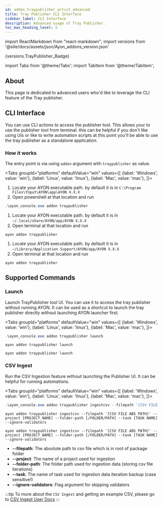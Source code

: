 ```yaml
---
id: addon_traypublisher_artist_advanced
title: Tray Publisher CLI Interface
sidebar_label: CLI Interface
description: Advanced usage of Tray Publisher.
toc_max_heading_level: 5
---
```


import ReactMarkdown from "react-markdown";
import versions from '@site/docs/assets/json/Ayon_addons_version.json'

<ReactMarkdown>
{versions.TrayPublisher_Badge}
</ReactMarkdown>

import Tabs from '@theme/Tabs';
import TabItem from '@theme/TabItem';


## About

This page is dedicated to advanced users who'd like to leverage the CLI feature of the Tray publisher. 

## CLI Interface 

You can use CLI actions to access the publisher tool. 
This allows your to use the publisher tool from terminal. this can be helpful if you don't like using UIs or like to write automation scripts at this point you'll be able to use the tray publisher as a standalone application.

### How it works

The entry point is via using `addon` argument with `traypublisher` as value.

<Tabs
groupId="platforms"
defaultValue="win"
values={[
{label: 'Windows', value: 'win'},
{label: 'Linux', value: 'linux'},
{label: 'Mac', value: 'mac'},
]}>

<TabItem value="win">

1. Locate your AYON executable path. by default it is in `C:\Program Files\Ynput\AYON\app\AYON X.X.X`
2. Open powershell at that location and run
```powershell
.\ayon_console.exe addon traypublisher
```

</TabItem>

<TabItem value="linux">

1. Locate your AYON executable path. by default it is in `~/.local/share/AYON/app/AYON X.X.X`
2. Open terminal at that location and run
```shell
ayon addon traypublisher
```

</TabItem>

<TabItem value="mac">

1. Locate your AYON executable path. by default it is in `~/Library/Application Support/AYON/app/AYON X.X.X`
2. Open terminal at that location and run
```shell
ayon addon traypublisher
```
</TabItem>

</Tabs>


## Supported Commands

### Launch

Launch TrayPublisher tool UI.
You can use it to access the tray publisher without running AYON. It can be used as a shortcut to launch the tray publisher directly without launching AYON launcher first.

<Tabs
groupId="platforms"
defaultValue="win"
values={[
{label: 'Windows', value: 'win'},
{label: 'Linux', value: 'linux'},
{label: 'Mac', value: 'mac'},
]}>

<TabItem value="win">

```powershell
.\ayon_console.exe addon traypublisher launch
```

</TabItem>

<TabItem value="linux">

```shell
ayon addon traypublisher launch
```

</TabItem>

<TabItem value="mac">

```shell
ayon addon traypublisher launch
```
</TabItem>

</Tabs>

### CSV Ingest

Run the CSV Ingestion feature without launching the Publisher UI.
It can be helpful for running automations.

<Tabs
groupId="platforms"
defaultValue="win"
values={[
{label: 'Windows', value: 'win'},
{label: 'Linux', value: 'linux'},
{label: 'Mac', value: 'mac'},
]}>

<TabItem value="win">

```powershell
.\ayon_console.exe addon traypublisher ingestcsv --filepath '[CSV FILE ABS PATH]' --project [PROJECT_NAME] --folder-path [/FOLDER/PATH] --task [TASK NAME] --ignore-validators
```

</TabItem>

<TabItem value="linux">

```shell
ayon addon traypublisher ingestcsv --filepath '[CSV FILE ABS PATH]' --project [PROJECT_NAME] --folder-path [/FOLDER/PATH] --task [TASK NAME] --ignore-validators
```

</TabItem>

<TabItem value="mac">

```shell
ayon addon traypublisher ingestcsv --filepath '[CSV FILE ABS PATH]' --project [PROJECT_NAME] --folder-path [/FOLDER/PATH] --task [TASK NAME] --ignore-validators
```
</TabItem>

</Tabs>

- **--filepath**: The absolute path to csv file which is in root of package folder
- **--project**: The name of a project used for ingestion
- **--folder-path**: The folder path used for ingestion data (storing csv file iterations)
- **--task**: The name of task used for ingestion data iteration backup (case sensitive!)
- **--ignore-validators**: Flag argument for skipping validators

:::tip
To more about the `CSV Ingest` and getting an example CSV, please go to [CSV Ingest User Docs](addon_traypublisher_artist.md#prepare-your-csv-file)
:::